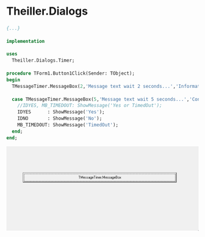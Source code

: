 # Theiller.Dialogs

```pascal
{...}

implementation

uses
  Theiller.Dialogs.Timer;

procedure TForm1.Button1Click(Sender: TObject);
begin
  TMessageTimer.MessageBox(2,'Message text wait 2 seconds...','Information',MB_OK + MB_ICONINFORMATION);

  case TMessageTimer.MessageBox(5,'Message text wait 5 seconds...','Confirme',MB_YESNO + MB_DEFBUTTON1 + MB_ICONQUESTION) of
    //IDYES, MB_TIMEDOUT: ShowMessage('Yes or TimedOut');
    IDYES      : ShowMessage('Yes');
    IDNO       : ShowMessage('No');
    MB_TIMEDOUT: ShowMessage('TimedOut');
  end;
end;
```

![alt text](https://github.com/jtheiller/Theiller.Dialogs/blob/main/assets/sample1.gif?raw=true)
